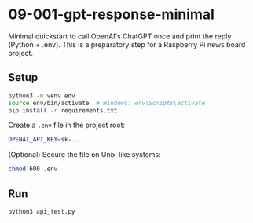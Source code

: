# 09-001-gpt-response-minimal

Minimal quickstart to call OpenAI's ChatGPT once and print the reply (Python + .env). This is a preparatory step for a Raspberry Pi news board project.

## Setup
```bash
python3 -m venv env
source env/bin/activate  # Windows: env\Scripts\activate
pip install -r requirements.txt
```

Create a `.env` file in the project root:
```bash
OPENAI_API_KEY=sk-...
```
(Optional) Secure the file on Unix-like systems:
```bash
chmod 600 .env
```

## Run
```bash
python3 api_test.py
```
